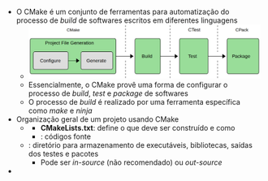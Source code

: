 - O CMake é um conjunto de ferramentas para automatização do processo de *build* de softwares escritos em diferentes linguagens
	- ![image.png](../assets/image_1697121666382_0.png)
	- Essencialmente, o CMake provê uma forma de configurar o processo de *build*, *test* e *package* de softwares
	- O processo de *build* é realizado por uma ferramenta específica como *make* e *ninja*
- Organização geral de um projeto usando CMake
	- **<src>**
		- **CMakeLists.txt**: define o que deve ser construído e como
		- **<files and directories>**: códigos fonte
	- **<build>**: diretório para armazenamento de executáveis, bibliotecas, saídas dos testes e pacotes
		- Pode ser *in-source* (não recomendado) ou *out-source*
-